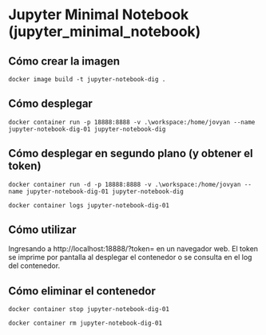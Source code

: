# Jupyter Minimal Notebook (jupyter_minimal_notebook)

## Cómo crear la imagen

`docker image build -t jupyter-notebook-dig .`

## Cómo desplegar

`docker container run -p 18888:8888 -v .\workspace:/home/jovyan --name jupyter-notebook-dig-01 jupyter-notebook-dig`

## Cómo desplegar en segundo plano (y obtener el token)

```
docker container run -d -p 18888:8888 -v .\workspace:/home/jovyan --name jupyter-notebook-dig-01 jupyter-notebook-dig

docker container logs jupyter-notebook-dig-01
```

## Cómo utilizar

Ingresando a http://localhost:18888/?token=<token> en un navegador web.
El token se imprime por pantalla al desplegar el contenedor o se consulta en el log del contenedor.

## Cómo eliminar el contenedor

```
docker container stop jupyter-notebook-dig-01

docker container rm jupyter-notebook-dig-01
```
